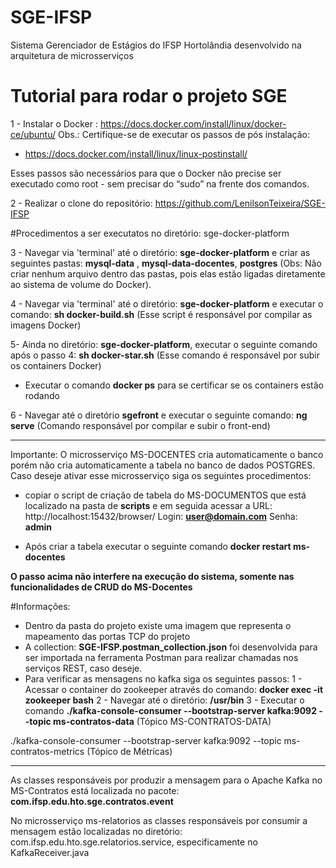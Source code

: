 # SGE-IFSP
Sistema Gerenciador de Estágios do IFSP Hortolândia desenvolvido na arquitetura de microsserviços
# Tutorial para rodar o projeto SGE

 1 - Instalar o Docker : https://docs.docker.com/install/linux/docker-ce/ubuntu/
Obs.: Certifique-se de executar os passos de pós instalação: 

- https://docs.docker.com/install/linux/linux-postinstall/

Esses passos são necessários para que o Docker não precise ser executado como root - sem precisar do “sudo” na frente dos comandos.

 2 - Realizar o clone do repositório: https://github.com/LenilsonTeixeira/SGE-IFSP

 #Procedimentos a ser executatos no diretório: sge-docker-platform

 3 - Navegar via 'terminal' até o diretório: **sge-docker-platform** e criar as seguintes pastas: **mysql-data** , **mysql-data-docentes**, **postgres** (Obs: Não criar nenhum arquivo dentro das pastas, pois elas estão ligadas diretamente ao sistema de volume do Docker).

 4 - Navegar via 'terminal' até o diretório: **sge-docker-platform** e executar o comando: **sh docker-build.sh** (Esse script é responsável por compilar as imagens Docker)

 5- Ainda no diretório: **sge-docker-platform**, executar o seguinte comando após o passo 4: **sh docker-star.sh** (Esse comando é responsável por subir os containers Docker)

 - Executar o comando **docker ps** para se certificar se os containers estão rodando

 6 - Navegar até o diretório **sgefront** e executar o seguinte comando: **ng serve** (Comando responsável por compilar e subir o front-end)

--------------------------------------------------------------------------------------------------------------------
  Importante: O microsserviço MS-DOCENTES cria automaticamente o banco porém não cria automaticamente a tabela no banco de dados POSTGRES. Caso deseje ativar esse microsserviço siga os seguintes procedimentos: 
 - copiar o script de criação de tabela do MS-DOCUMENTOS que está localizado na pasta de **scripts** e em seguida acessar a URL: http://localhost:15432/browser/ 
 Login: **user@domain.com**
 Senha: **admin**

 - Após criar a tabela executar o seguinte comando **docker restart ms-docentes**

 **O passo acima não interfere na execução do sistema, somente nas funcionalidades de CRUD do MS-Docentes**

 #Informações:
 - Dentro da pasta do projeto existe uma imagem que representa o mapeamento das portas TCP do projeto
 - A collection: **SGE-IFSP.postman_collection.json** foi desenvolvida para ser importada na ferramenta Postman para realizar chamadas nos serviços REST, caso deseje.
 - Para verificar as mensagens no kafka siga os seguintes passos:
    1 - Acessar o container do zookeeper através do comando: **docker exec -it zookeeper bash**
    2 - Navegar até o diretório: **/usr/bin**
    3 - Executar o comando **./kafka-console-consumer --bootstrap-server kafka:9092 --topic ms-contratos-data** (Tópico MS-CONTRATOS-DATA)

 ./kafka-console-consumer --bootstrap-server kafka:9092 --topic ms-contratos-metrics (Tópico de Métricas)

---------------------------------------------------------------------------------------------------------------------------
 As classes responsáveis por produzir a mensagem para o Apache Kafka no MS-Contratos está localizada no pacote: **com.ifsp.edu.hto.sge.contratos.event**

 No microsserviço ms-relatorios as classes responsáveis por consumir a mensagem estão localizadas no diretório: com.ifsp.edu.hto.sge.relatorios.service, especificamente no KafkaReceiver.java

 
